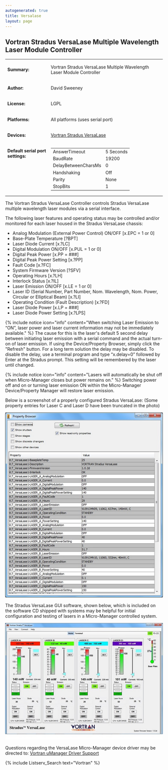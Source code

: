```yaml
---
autogenerated: true
title: Versalase
layout: page
---
```


## Vortran Stradus VersaLase Multiple Wavelength Laser Module Controller

<table>
<tr>
<td markdown="1">

**Summary:**

</td>
<td markdown="1">

Vortran Stradus VersaLase Multiple Wavelength Laser Module Controller

</td>
</tr>
<tr>
<td markdown="1">

**Author:**

</td>
<td markdown="1">

David Sweeney

</td>
</tr>
<tr>
<td markdown="1">

**License:**

</td>
<td markdown="1">

LGPL

</td>
</tr>
<tr>
<td markdown="1">

**Platforms:**

</td>
<td markdown="1">

All platforms (uses serial port)

</td>
</tr>
<tr>
<td markdown="1">

**Devices:**

</td>
<td markdown="1">

[Vortran Stradus VersaLase](http://www.vortranlaser.com)

</td>
</tr>
<tr>
<td markdown="1" valign=top>

**Default serial port settings:**

</td>
<td markdown="1" valign=top>

|                     |           |
|---------------------|-----------|
| AnswerTimeout       | 5 Seconds |
| BaudRate            | 19200     |
| DelayBetweenCharsMs | 0         |
| Handshaking         | Off       |
| Parity              | None      |
| StopBits            | 1         |

</td>
</tr>
</table>

The Vortran Stradus VersaLase Controller controls Stradus VersaLase
multiple wavelength laser modules via a serial interface.

The following laser features and operating status may be controlled
and/or monitored for each laser housed in the Stradus VersaLase chassis:

-   Analog Modulation (External Power Control) ON/OFF \[x.EPC = 1 or 0\]
-   Base-Plate Temperature \[?BPT\]
-   Laser Diode Current \[x.?LC\]
-   Digital Modulation ON/OFF \[x.PUL = 1 or 0\]
-   Digital Peak Power \[x.PP = \#\#\#\]
-   Digital Peak Power Setting \[x.?PP\]
-   Fault Code \[x.?FC\]
-   System Firmware Version \[?SFV\]
-   Operating Hours \[x.?LH\]
-   Interlock Status \[x.?IL\]
-   Laser Emission ON/OFF \[x.LE = 1 or 0\]
-   Laser ID (Serial Number, Part Number, Nom. Wavelength, Nom. Power,
    Circular or Elliptical Beam) \[x.?LI\]
-   Operating Condition (Fault Description) \[x.?FD\]
-   Laser Diode Power \[x.LP = \#\#\#\]
-   Laser Diode Power Setting \[x.?LPS\]

{% include notice icon="info" content="When switching Laser Emission to “ON”, laser power and laser current information may not be immediately available." %}
The cause for this is the laser's default 5 second delay between
initiating laser emission with a serial command and the actual turn-on
of laser emission. If using the Device/Property Browser, simply click
the "Refresh" button. For a long term solution the delay may be
disabled. To disable the delay, use a terminal program and type
“x.delay=0” followed by Enter at the Stradus prompt. This setting will
be remembered by the laser until changed.

{% include notice icon="info" content="Lasers will automatically be shut off when Micro-Manager closes but power remains on." %}
Switching power off and on or turning laser emission ON within the
Micro-Manager Device/Property Manager will restore laser emission.

Below is a screenshot of a properly configured Stradus VersaLase: (Some
property entries for Laser C and Laser D have been truncated in the
photo)

![](media/UMgrVersaLase.jpg "UMgrVersaLase.jpg")

The Stradus VersaLase GUI software, shown below, which is included on
the software CD shipped with systems may be helpful for initial
configuration and testing of lasers in a Micro-Manager controlled
system.

![](media/UMgrVersaLaseSW.jpg "UMgrVersaLaseSW.jpg")

Questions regarding the VersaLase Micro-Manager device driver may be
directed to: [Vortran uManager Driver
Support](mailto:sales@vortranlaser.com)

{% include Listserv_Search text="Vortran" %}

